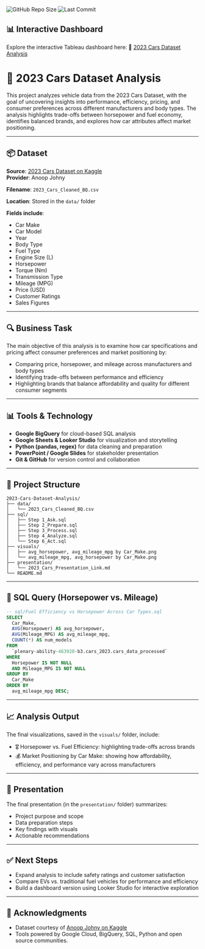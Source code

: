 ![GitHub Repo Size](https://img.shields.io/github/repo-size/ssagastume11/2023-Cars)
![Last Commit](https://img.shields.io/github/last-commit/ssagastume11/2023-Cars)

## 📊 Interactive Dashboard  

Explore the interactive Tableau dashboard here: 
🔗 [2023 Cars Dataset Analysis](https://public.tableau.com/views/2023CarsDatasetAnalysis/2023CarsDatasetAnalysis?:language=en-US&:sid=&:redirect=auth&:display_count=n&:origin=viz_share_link)  


# 🚗 2023 Cars Dataset Analysis

This project analyzes vehicle data from the 2023 Cars Dataset, with the goal of uncovering insights into performance, efficiency, pricing, and consumer preferences across different manufacturers and body types. The analysis highlights trade-offs between horsepower and fuel economy, identifies balanced brands, and explores how car attributes affect market positioning.

---

## 📦 Dataset

**Source**: [2023 Cars Dataset on Kaggle](https://www.kaggle.com/datasets/anoopjohny/2023-cars-dataset)  
**Provider**: Anoop Johny 

**Filename**: `2023_Cars_Cleaned_BQ.csv`

**Location**: Stored in the `data/` folder

**Fields include**:
- Car Make
- Car Model
- Year
- Body Type
- Fuel Type
- Engine Size (L)
- Horsepower
- Torque (Nm)
- Transmission Type
- Mileage (MPG)
- Price (USD)
- Customer Ratings
- Sales Figures

---

## 🔍 Business Task

The main objective of this analysis is to examine how car specifications and pricing affect consumer preferences and market positioning by:

- Comparing price, horsepower, and mileage across manufacturers and body types
- Identifying trade-offs between performance and efficiency
- Highlighting brands that balance affordability and quality for different consumer segments

---

## 📊 Tools & Technology

- **Google BigQuery** for cloud-based SQL analysis
- **Google Sheets & Looker Studio** for visualization and storytelling
- **Python (pandas, regex)** for data cleaning and preparation
- **PowerPoint / Google Slides** for stakeholder presentation
- **Git & GitHub** for version control and collaboration
  
---

## 📁 Project Structure

```plaintext
2023-Cars-Dataset-Analysis/
├── data/                   
│   └── 2023_Cars_Cleaned_BQ.csv
├── sql/                
│   ├── Step 1_Ask.sql
│   ├── Step 2_Prepare.sql
│   ├── Step 3_Process.sql
│   ├── Step 4_Analyze.sql
│   └── Step 6_Act.sql
├── visuals/                
│   ├── avg_horsepower, avg_mileage_mpg by Car_Make.png
│   └── avg_mileage_mpg, avg_horsepower by Car_Make.png
├── presentation/           
│   └── 2023_Cars_Presentation_Link.md
└── README.md
```

---

## 🧮 SQL Query (Horsepower vs. Mileage)

```sql
-- sql/Fuel Efficiency vs Horsepower Across Car Types.sql
SELECT 
  Car_Make,
  AVG(Horsepower) AS avg_horsepower,
  AVG(Mileage_MPG) AS avg_mileage_mpg,
  COUNT(*) AS num_models
FROM 
  `plenary-ability-463920-b3.cars_2023.cars_data_processed`
WHERE 
  Horsepower IS NOT NULL
  AND Mileage_MPG IS NOT NULL
GROUP BY 
  Car_Make
ORDER BY 
  avg_mileage_mpg DESC;
```

---

## 📈 Analysis Output
The final visualizations, saved in the `visuals/` folder, include:
- 🎖️ Horsepower vs. Fuel Efficiency: highlighting trade-offs across brands
- 💰 Market Positioning by Car Make: showing how affordability, efficiency, and performance vary across manufacturers

---

## 🧾 Presentation
The final presentation (in the `presentation/` folder) summarizes:
- Project purpose and scope
- Data preparation steps
- Key findings with visuals
- Actionable recommendations

---

## ✅ Next Steps
- Expand analysis to include safety ratings and customer satisfaction
- Compare EVs vs. traditional fuel vehicles for performance and efficiency
- Build a dashboard version using Looker Studio for interactive exploration

---

## 🙌 Acknowledgments
- Dataset courtesy of [Anoop Johny on Kaggle](https://www.kaggle.com/datasets/anoopjohny/2023-cars-dataset)
- Tools powered by Google Cloud, BigQuery, SQL, Python and open source communities.
